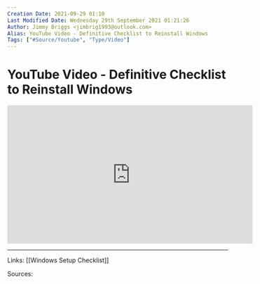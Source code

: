 ```yaml
---
Creation Date: 2021-09-29 01:10
Last Modified Date: Wednesday 29th September 2021 01:21:26
Author: Jimmy Briggs <jimbrig1993@outlook.com>
Alias: YouTube Video - Definitive Checklist to Reinstall Windows
Tags: ["#Source/Youtube", "Type/Video"]
---
```


# YouTube Video - Definitive Checklist to Reinstall Windows


<iframe width="560" height="315" src="https://www.youtube.com/embed/K5XNSdKn8gM" title="YouTube video player" frameborder="0" allow="accelerometer; autoplay; clipboard-write; encrypted-media; gyroscope; picture-in-picture" allowfullscreen></iframe>


***

Links: [[Windows Setup Checklist]] 

Sources:

